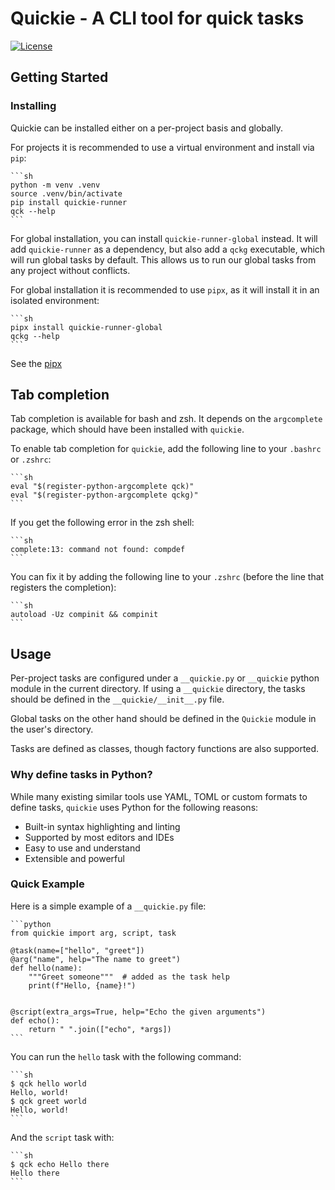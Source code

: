 # Quickie - A CLI tool for quick tasks

[![License](https://img.shields.io/github/license/adrianmrit/quickie)](https://github.com/adrianmrit/quickie/blob/master/LICENSE)

## Getting Started

### Installing

Quickie can be installed either on a per-project basis and globally.

For projects it is recommended to use a virtual environment and install via `pip`:

    ```sh
    python -m venv .venv
    source .venv/bin/activate
    pip install quickie-runner
    qck --help
    ```

For global installation, you can install `quickie-runner-global` instead. It will add
`quickie-runner` as a dependency, but also add a `qckg` executable, which will run global
tasks by default. This allows us to run our global tasks from any project without conflicts.

For global installation it is recommended to use `pipx`, as it will install it in an isolated
environment:

    ```sh
    pipx install quickie-runner-global
    qckg --help
    ```

See the [pipx](https://pipx.pypa.io/stable/)

## Tab completion

Tab completion is available for bash and zsh. It depends on the `argcomplete` package, which should have been installed with `quickie`.

To enable tab completion for `quickie`, add the following line to your `.bashrc` or `.zshrc`:

    ```sh
    eval "$(register-python-argcomplete qck)"
    eval "$(register-python-argcomplete qckg)"
    ```

If you get the following error in the zsh shell:

    ```sh
    complete:13: command not found: compdef
    ```

You can fix it by adding the following line to your `.zshrc` (before the line that registers the completion):

    ```sh
    autoload -Uz compinit && compinit
    ```

## Usage

Per-project tasks are configured under a `__quickie.py` or `__quickie` python module in the current directory.
If using a `__quickie` directory, the tasks should be defined in the `__quickie/__init__.py` file.

Global tasks on the other hand should be defined in the `Quickie` module in the user's directory.

Tasks are defined as classes, though factory functions are also supported.

### Why define tasks in Python?

While many existing similar tools use YAML, TOML or custom formats to define tasks, `quickie` uses Python for the following reasons:

- Built-in syntax highlighting and linting
- Supported by most editors and IDEs
- Easy to use and understand
- Extensible and powerful

### Quick Example

Here is a simple example of a `__quickie.py` file:

    ```python
    from quickie import arg, script, task

    @task(name=["hello", "greet"])
    @arg("name", help="The name to greet")
    def hello(name):
        """Greet someone"""  # added as the task help
        print(f"Hello, {name}!")


    @script(extra_args=True, help="Echo the given arguments")
    def echo():
        return " ".join(["echo", *args])
    ```

You can run the `hello` task with the following command:

    ```sh
    $ qck hello world
    Hello, world!
    $ qck greet world
    Hello, world!
    ```

And the `script` task with:

    ```sh
    $ qck echo Hello there
    Hello there
    ```
